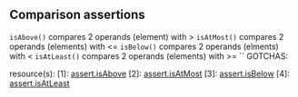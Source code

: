 ## Comparison assertions

`isAbove()` compares 2 operands (element) with > 
`isAtMost()` compares 2 operands (elements) with <=
`isBelow()` compares 2 operands (elments) with <
`isAtLeast()` compares 2 operands (elements) with >= 
``
GOTCHAS:


resource(s):
[1]: [assert.isAbove](https://www.chaijs.com/api/assert/#method_isabove)
[2]: [assert.isAtMost](https://www.chaijs.com/api/assert/#method_isatmost)
[3]: [assert.isBelow](https://www.chaijs.com/api/assert/#method_isbelow)
[4]: [assert.isAtLeast](https://www.chaijs.com/api/assert/#method_isatleast)